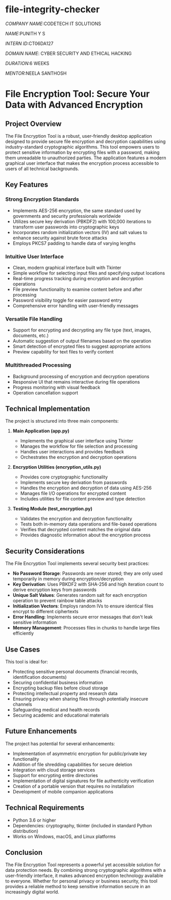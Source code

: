﻿# file-integrity-checker

*COMPANY NAME*:CODETECH IT SOLUTIONS

*NAME*:PUNITH Y S

*INTERN ID*:CT06DA127

*DOMAIN NAME*: CYBER SECURITY AND ETHICAL HACKING

*DURATION*:6 WEEKS

*MENTOR*:NEELA SANTHOSH

# File Encryption Tool: Secure Your Data with Advanced Encryption

## Project Overview

The File Encryption Tool is a robust, user-friendly desktop application designed to provide secure file encryption and decryption capabilities using industry-standard cryptographic algorithms. This tool empowers users to protect sensitive information by encrypting files with a password, making them unreadable to unauthorized parties. The application features a modern graphical user interface that makes the encryption process accessible to users of all technical backgrounds.

## Key Features

### Strong Encryption Standards
- Implements AES-256 encryption, the same standard used by governments and security professionals worldwide
- Utilizes secure key derivation (PBKDF2) with 100,000 iterations to transform user passwords into cryptographic keys
- Incorporates random initialization vectors (IV) and salt values to enhance security against brute force attacks
- Employs PKCS7 padding to handle data of varying lengths

### Intuitive User Interface
- Clean, modern graphical interface built with Tkinter
- Simple workflow for selecting input files and specifying output locations
- Real-time progress tracking during encryption and decryption operations
- File preview functionality to examine content before and after processing
- Password visibility toggle for easier password entry
- Comprehensive error handling with user-friendly messages

### Versatile File Handling
- Support for encrypting and decrypting any file type (text, images, documents, etc.)
- Automatic suggestion of output filenames based on the operation
- Smart detection of encrypted files to suggest appropriate actions
- Preview capability for text files to verify content

### Multithreaded Processing
- Background processing of encryption and decryption operations
- Responsive UI that remains interactive during file operations
- Progress monitoring with visual feedback
- Operation cancellation support

## Technical Implementation

The project is structured into three main components:

1. **Main Application (app.py)**
   - Implements the graphical user interface using Tkinter
   - Manages the workflow for file selection and processing
   - Handles user interactions and provides feedback
   - Orchestrates the encryption and decryption operations

2. **Encryption Utilities (encryption_utils.py)**
   - Provides core cryptographic functionality
   - Implements secure key derivation from passwords
   - Handles the encryption and decryption of data using AES-256
   - Manages file I/O operations for encrypted content
   - Includes utilities for file content preview and type detection

3. **Testing Module (test_encryption.py)**
   - Validates the encryption and decryption functionality
   - Tests both in-memory data operations and file-based operations
   - Verifies that decrypted content matches the original data
   - Provides diagnostic information about the encryption process

## Security Considerations

The File Encryption Tool implements several security best practices:

- **No Password Storage**: Passwords are never stored; they are only used temporarily in memory during encryption/decryption
- **Key Derivation**: Uses PBKDF2 with SHA-256 and high iteration count to derive encryption keys from passwords
- **Unique Salt Values**: Generates random salt for each encryption operation to prevent rainbow table attacks
- **Initialization Vectors**: Employs random IVs to ensure identical files encrypt to different ciphertexts
- **Error Handling**: Implements secure error messages that don't leak sensitive information
- **Memory Management**: Processes files in chunks to handle large files efficiently

## Use Cases

This tool is ideal for:

- Protecting sensitive personal documents (financial records, identification documents)
- Securing confidential business information
- Encrypting backup files before cloud storage
- Protecting intellectual property and research data
- Ensuring privacy when sharing files through potentially insecure channels
- Safeguarding medical and health records
- Securing academic and educational materials

## Future Enhancements

The project has potential for several enhancements:

- Implementation of asymmetric encryption for public/private key functionality
- Addition of file shredding capabilities for secure deletion
- Integration with cloud storage services
- Support for encrypting entire directories
- Implementation of digital signatures for file authenticity verification
- Creation of a portable version that requires no installation
- Development of mobile companion applications

## Technical Requirements

- Python 3.6 or higher
- Dependencies: cryptography, tkinter (included in standard Python distribution)
- Works on Windows, macOS, and Linux platforms

## Conclusion

The File Encryption Tool represents a powerful yet accessible solution for data protection needs. By combining strong cryptographic algorithms with a user-friendly interface, it makes advanced encryption technology available to everyone. Whether for personal privacy or business security, this tool provides a reliable method to keep sensitive information secure in an increasingly digital world.
